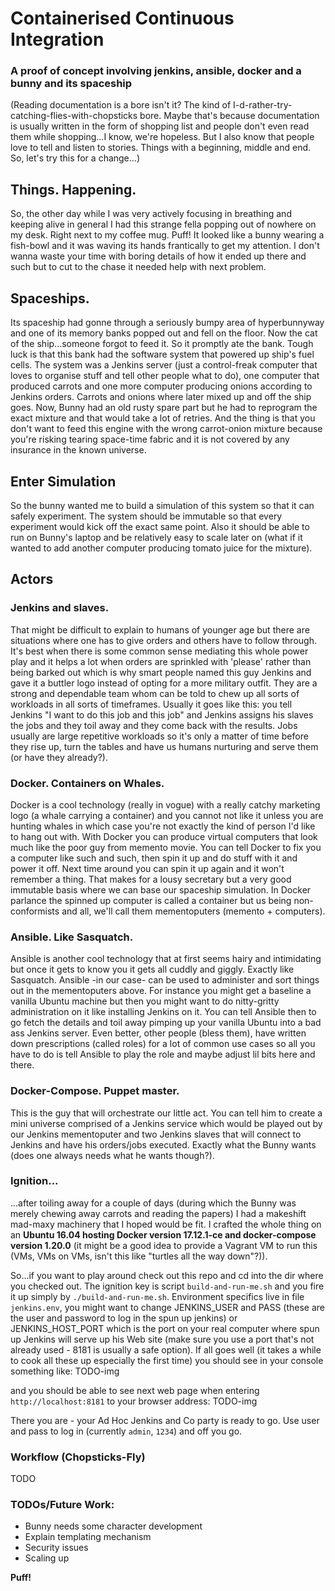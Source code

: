 # Containerised Continuous Integration
### A proof of concept involving jenkins, ansible, docker and a bunny and its spaceship

(Reading documentation is a bore isn't it? The kind of I-d-rather-try-catching-flies-with-chopsticks bore. Maybe that's because documentation is usually written in the form of shopping list and people don't even read them while shopping...I know, we're hopeless. But I also know that people love to tell and listen to stories. Things with a beginning, middle and end. So, let's try this for a change...)

## Things. Happening.
So, the other day while I was very actively focusing in breathing and keeping alive in general I had this strange fella popping out of nowhere on my desk. Right next to my coffee mug. Puff! It looked like a bunny wearing a fish-bowl and it was waving its hands frantically to get my attention. I don't wanna waste your time with boring details of how it ended up there and such but to cut to the chase it needed help with next problem.

## Spaceships.
Its spaceship had gonne through a seriously bumpy area of hyperbunnyway and one of its memory banks popped out and fell on the floor. Now the cat of the ship...someone forgot to feed it. So it promptly ate the bank. Tough luck is that this bank had the software system that powered up ship's fuel cells. The system was a Jenkins server (just a control-freak computer that loves to organise stuff and tell other people what to do), one computer that produced carrots and one more computer producing onions according to Jenkins orders. Carrots and onions where later mixed up and off the ship goes. Now, Bunny had an old rusty spare part but he had to reprogram the exact mixture and that would take a lot of retries. And the thing is that you don't want to feed this engine with the wrong carrot-onion mixture because you're risking tearing space-time fabric and it is not covered by any insurance in the known universe.

## Enter Simulation
So the bunny wanted me to build a simulation of this system so that it can safely experiment. The system should be immutable so that every experiment would kick off the exact same point. Also it should be able to run on Bunny's laptop and be relatively easy to scale later on (what if it wanted to add another computer producing tomato juice for the mixture). 

## Actors
### Jenkins and slaves.
That might be difficult to explain to humans of younger age but there are situations where one has to give orders and others have to follow through. It's best when there is some common sense mediating this whole power play and it helps a lot when orders are sprinkled with 'please' rather than being barked out which is why smart people named this guy Jenkins and gave it a buttler logo instead of opting for a more military outfit. They are a strong and dependable team whom can be told to chew up all sorts of workloads in all sorts of timeframes. Usually it goes like this: you tell Jenkins "I want to do this job and this job" and Jenkins assigns his slaves the jobs and they toil away and they come back with the results. Jobs usually are large repetitive workloads so it's only a matter of time before they rise up, turn the tables and have us humans nurturing and serve them (or have they already?).  

### Docker. Containers on Whales. 
Docker is a cool technology (really in vogue) with a really catchy marketing logo (a whale carrying a container) and you cannot not like it unless you are hunting whales in which case you're not exactly the kind of person I'd like to hang out with. With Docker you can produce virtual computers that look much like the poor guy from memento movie. You can tell Docker to fix you a computer like such and such, then spin it up and do stuff with it and power it off. Next time around you can spin it up again and it won't remember a thing. That makes for a lousy secretary but a very good immutable basis where we can base our spaceship simulation. In Docker parlance the spinned up computer is called a container but us being non-conformists and all, we'll call them mementoputers (memento + computers). 

### Ansible. Like Sasquatch.
Ansible is another cool technology that at first seems hairy and intimidating but once it gets to know you it gets all cuddly and giggly. Exactly like Sasquatch. Ansible -in our case- can be used to administer and sort things out in the mementoputers above. For instance you might get a baseline a vanilla Ubuntu machine but then you might want to do nitty-gritty administration on it like installing Jenkins on it. You can tell Ansible then to go fetch the details and toil away pimping up your vanilla Ubuntu into a bad ass Jenkins server. Even better, other people (bless them), have written down prescriptions (called roles) for a lot of common use cases so all you have to do is tell Ansible to play the role and maybe adjust lil bits here and there.

### Docker-Compose. Puppet master.      
This is the guy that will orchestrate our little act. You can tell him to create a mini universe comprised of a Jenkins service which would be played out by our Jenkins mementoputer and two Jenkins slaves that will connect to Jenkins and have his orders/jobs executed. Exactly what the Bunny wants (does one always needs what he wants though?).

### Ignition...
...after toiling away for a couple of days (during which the Bunny was merely chewing away carrots and reading the papers) I had a makeshift mad-maxy machinery that I hoped would be fit. I crafted the whole thing on an **Ubuntu 16.04 hosting Docker version 17.12.1-ce and docker-compose version 1.20.0**  (it might be a good idea to provide a Vagrant VM to run this (VMs, VMs on VMs, isn't this like "turtles all the way down"?)). 

So...if you want to play around check out this repo and cd into the dir where you checked out. The ignition key is script `build-and-run-me.sh` and you fire it up simply by `./build-and-run-me.sh`. Environment specifics live in file `jenkins.env`, you might want to change JENKINS_USER and PASS (these are the user and password to log in the spun up jenkins) or JENKINS_HOST_PORT which is the port on your real computer where spun up Jenkins will serve up his Web site (make sure you use a port that's not already used - 8181 is usually a safe option). If all goes well (it takes a while to cook all these up especially the first time) you should see in your console something like:
TODO-img

and you should be able to see next web page when entering `http://localhost:8181` to your browser address:
TODO-img

There you are - your Ad Hoc Jenkins and Co party is ready to go. Use user and pass to log in (currently `admin`, `1234`) and off you go.

### Workflow (Chopsticks-Fly)
TODO

### TODOs/Future Work:
* Bunny needs some character development
* Explain templating mechanism
* Security issues
* Scaling up 


**Puff!**    
 
